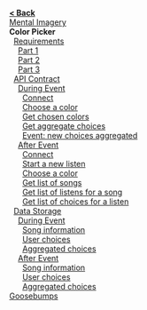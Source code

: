 [**< Back**](Home)  
[Mental Imagery](Mental-Imagery)  
**Color Picker**  
&nbsp;&nbsp;[Requirements](#requirements)  
&nbsp;&nbsp;&nbsp;&nbsp;[Part 1](#part-1-app-only)  
&nbsp;&nbsp;&nbsp;&nbsp;[Part 2](#part-2-app--central-visualization)  
&nbsp;&nbsp;&nbsp;&nbsp;[Part 3](#part-3-after-event)  
&nbsp;&nbsp;[API Contract](#api-contract)  
&nbsp;&nbsp;&nbsp;&nbsp;[During Event](#during-event)  
&nbsp;&nbsp;&nbsp;&nbsp;&nbsp;&nbsp;[Connect](#connect)  
&nbsp;&nbsp;&nbsp;&nbsp;&nbsp;&nbsp;[Choose a color](#choose-a-color)  
&nbsp;&nbsp;&nbsp;&nbsp;&nbsp;&nbsp;[Get chosen colors](#get-chosen-colors)  
&nbsp;&nbsp;&nbsp;&nbsp;&nbsp;&nbsp;[Get aggregate choices](#get-aggregate-choices)  
&nbsp;&nbsp;&nbsp;&nbsp;&nbsp;&nbsp;[Event: new choices aggregated](#event-new-choices-aggregated)  
&nbsp;&nbsp;&nbsp;&nbsp;[After Event](#after-event)  
&nbsp;&nbsp;&nbsp;&nbsp;&nbsp;&nbsp;[Connect](#connect-1)  
&nbsp;&nbsp;&nbsp;&nbsp;&nbsp;&nbsp;[Start a new listen](#start-a-new-listen)  
&nbsp;&nbsp;&nbsp;&nbsp;&nbsp;&nbsp;[Choose a color](#choose-a-color-1)  
&nbsp;&nbsp;&nbsp;&nbsp;&nbsp;&nbsp;[Get list of songs](#get-list-of-songs)  
&nbsp;&nbsp;&nbsp;&nbsp;&nbsp;&nbsp;[Get list of listens for a song](#get-list-of-listens-for-a-song)  
&nbsp;&nbsp;&nbsp;&nbsp;&nbsp;&nbsp;[Get list of choices for a listen](#get-list-of-choices-for-a-listen)  
&nbsp;&nbsp;[Data Storage](#data-storage)  
&nbsp;&nbsp;&nbsp;&nbsp;[During Event](#during-event-1)  
&nbsp;&nbsp;&nbsp;&nbsp;&nbsp;&nbsp;[Song information](#song-information)  
&nbsp;&nbsp;&nbsp;&nbsp;&nbsp;&nbsp;[User choices](#user-choices)  
&nbsp;&nbsp;&nbsp;&nbsp;&nbsp;&nbsp;[Aggregated choices](#aggregated-choices)  
&nbsp;&nbsp;&nbsp;&nbsp;[After Event](#after-event-1)  
&nbsp;&nbsp;&nbsp;&nbsp;&nbsp;&nbsp;[Song information](#song-information-1)  
&nbsp;&nbsp;&nbsp;&nbsp;&nbsp;&nbsp;[User choices](#user-choices-1)  
&nbsp;&nbsp;&nbsp;&nbsp;&nbsp;&nbsp;[Aggregated choices](#aggregated-choices-1)  
[Goosebumps](Goosebumps)  